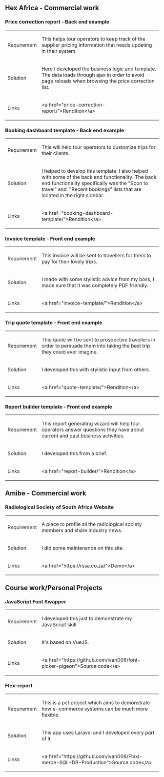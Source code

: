 <h2>Hex Africa - Commercial work</h2>
<h3>Price correction report - Back end example</h3>
<table>
<tbody>
<tr>
<td>
<p>Requirement</p>
</td>
<td>
<p>This helps tour operators to keep track of the supplier pricing information that needs updating in their system.</p>
</td>
</tr>
<tr>
<td>
<p>Solution</p>
</td>
<td>
<p>Here I developed the business logic and template. The data loads through ajax in order to avoid page reloads when browsing the price correction list.</p>
</td>
</tr>
<tr>
<td>
<p>Links</p>
</td>
<td>
<p>&lt;a href="price-correction-report/"&gt;Rendition&lt;/a&gt;</p>
</td>
</tr>
</tbody>
</table>
<h3>Booking dashboard template - Back end example</h3>
<table>
<tbody>
<tr>
<td>
<p>Requirement</p>
</td>
<td>
<p>This will help tour operators to customize trips for their clients.</p>
</td>
</tr>
<tr>
<td>
<p>Solution</p>
</td>
<td>
<p>I helped to develop this template. I also helped with some of the back end functionality. The back end functionality specifically was the "Soon to travel" and&nbsp; "Recent bookings" lists that are located in the right sidebar.</p>
</td>
</tr>
<tr>
<td>
<p>Links</p>
</td>
<td>
<p>&lt;a href="booking-dashboard-template/"&gt;Rendition&lt;/a&gt;</p>
</td>
</tr>
</tbody>
</table>
<h3>Invoice template - Front end example</h3>
<table>
<tbody>
<tr>
<td>
<p>Requirement</p>
</td>
<td>
<p>This invoice will be sent to travellers for them to pay for their lovely trips.</p>
</td>
</tr>
<tr>
<td>
<p>Solution</p>
</td>
<td>
<p>I made with some stylistic advice from my boss, I made sure that it was completely PDF friendly.</p>
</td>
</tr>
<tr>
<td>
<p>Links</p>
</td>
<td>
<p>&lt;a href="invoice-template/"&gt;Rendition&lt;/a&gt;</p>
</td>
</tr>
</tbody>
</table>
<h3>Trip quote template - Front end example</h3>
<table>
<tbody>
<tr>
<td>
<p>Requirement</p>
</td>
<td>
<p>This quote will be sent to prospective travellers in order to persuade them into taking the best trip they could ever imagine.</p>
</td>
</tr>
<tr>
<td>
<p>Solution</p>
</td>
<td>
<p>I developed this with stylistic input from others.</p>
</td>
</tr>
<tr>
<td>
<p>Links</p>
</td>
<td>
<p>&lt;a href="quote-template/"&gt;Rendition&lt;/a&gt;</p>
</td>
</tr>
</tbody>
</table>
<h3>Report builder template - Front end example</h3>
<table>
<tbody>
<tr>
<td>
<p>Requirement</p>
</td>
<td>
<p>This report generating wizard will help tour operators answer questions they have about current and past business activities.</p>
</td>
</tr>
<tr>
<td>
<p>Solution</p>
</td>
<td>
<p>I developed this from a brief.</p>
</td>
</tr>
<tr>
<td>
<p>Links</p>
</td>
<td>
<p>&lt;a href="report-builder/"&gt;Rendition&lt;/a&gt;</p>
</td>
</tr>
</tbody>
</table>
<h2>Amibe - Commercial work</h2>
<h3>Radiological Society of South Africa Website</h3>
<table>
<tbody>
<tr>
<td>
<p>Requirement</p>
</td>
<td>
<p>A place to profile all the radiological society members and share industry news.</p>
</td>
</tr>
<tr>
<td>
<p>Solution</p>
</td>
<td>
<p>I did some maintenance on this site.</p>
</td>
</tr>
<tr>
<td>
<p>Links</p>
</td>
<td>
<p>&lt;a href="https://rssa.co.za/"&gt;Demo&lt;/a&gt;</p>
</td>
</tr>
</tbody>
</table>
<h2>Course work/Personal Projects</h2>
<h3>JavaScript Font Swapper</h3>
<table>
<tbody>
<tr>
<td>
<p>Requirement</p>
</td>
<td>
<p>I developed this just to demonstrate my JavaScript skill.</p>
</td>
</tr>
<tr>
<td>
<p>Solution</p>
</td>
<td>
<p>It's based on VueJS.</p>
</td>
</tr>
<tr>
<td>
<p>Links</p>
</td>
<td>
<p>&lt;a href="https://github.com/ivan006/font-picker-pigeon"&gt;Source code&lt;/a&gt;</p>
</td>
</tr>
</tbody>
</table>
<h3>Flex-report</h3>
<table>
<tbody>
<tr>
<td>
<p>Requirement</p>
</td>
<td>
<p>This is a pet project which aims to demonstrate how e-commerce systems can be much more flexible.</p>
</td>
</tr>
<tr>
<td>
<p>Solution</p>
</td>
<td>
<p>This app uses Laravel and I developed every part of it.</p>
</td>
</tr>
<tr>
<td>
<p>Links</p>
</td>
<td>
<p>&lt;a href="https://github.com/ivan006/Flexi-merce-SQL-DB-Production"&gt;Source code&lt;/a&gt;</p>
</td>
</tr>
</tbody>
</table>
<p><br /><br /></p>
